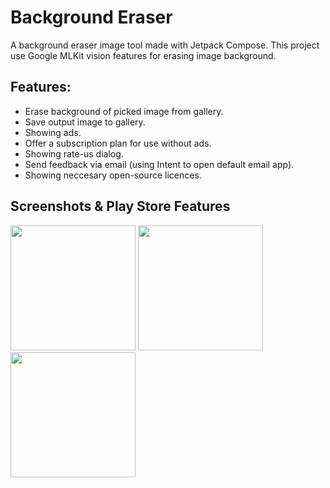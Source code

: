 # Background Eraser
A background eraser image tool made with Jetpack Compose. This project use Google MLKit vision features for erasing image background.

## Features:<br>
* Erase background of picked image from gallery.<br>
* Save output image to gallery.<br>
* Showing ads.<br>
* Offer a subscription plan for use without ads.<br>
* Showing rate-us dialog.<br>
* Send feedback via email (using Intent to open default email app).<br>
* Showing neccesary open-source licences.<br>

## Screenshots & Play Store Features
<img src= "https://github.com/user-attachments/assets/4fd26548-774d-46bf-8689-90de4a963147" width=200>
<img src= "https://github.com/user-attachments/assets/455d0b31-d668-4246-9ab6-dd2a8b7d0c82" width=200>
<img src= "https://github.com/user-attachments/assets/82f31faa-3475-48b6-a42b-7f548dac3060" width=200>
